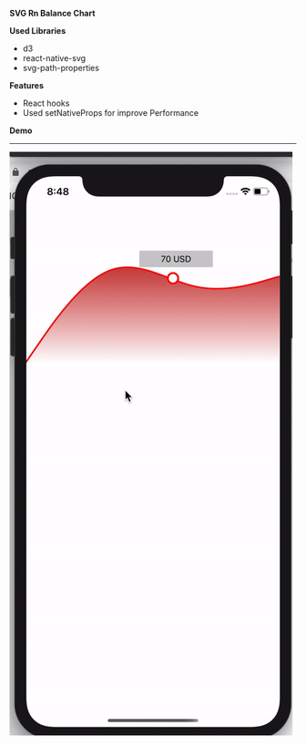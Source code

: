 **SVG Rn Balance Chart**

**Used Libraries**
- d3
- react-native-svg
- svg-path-properties

**Features**
- React hooks
- Used setNativeProps for improve Performance

**Demo**

----
![alt text](./demo.gif "Demo")


